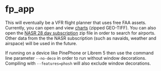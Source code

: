 # fp_app

This will eventually be a VFR flight planner that uses free FAA assets. Currently, you can open and view [charts](https://www.faa.gov/air_traffic/flight_info/aeronav/digital_products/vfr/) (zipped GEO-TIFF). You can also open the [NASR 28 day subscription](https://www.faa.gov/air_traffic/flight_info/aeronav/aero_data/NASR_Subscription/) zip file in order to search for airports. Other data from the the NASR subscription (such as navaids, weather and airspace) will be used in the future.

If running on a device like PinePhone or Librem 5 then use the command line parameter `--no-deco` in order to run without window decorations. Compiling with `--features=phosh` will also exclude window decorations.
